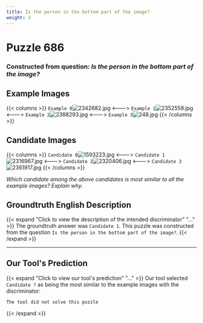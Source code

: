 ```yaml
---
title: Is the person in the bottom part of the image?
weight: 3
---
```


# Puzzle 686
### Constructed from question: _Is the person in the bottom part of the image?_


## Example Images
{{< columns >}}
`Example 0`![2342682.jpg](/gqa_images/2342682.jpg)
<--->
`Example 1`![2352558.jpg](/gqa_images/2352558.jpg)
<--->
`Example 2`![2388293.jpg](/gqa_images/2388293.jpg)
<--->
`Example 3`![248.jpg](/gqa_images/248.jpg)
{{< /columns >}}

## Candidate Images
{{< columns >}}
`Candidate 0`![1593223.jpg](/gqa_images/1593223.jpg)
<--->
`Candidate 1`![2316967.jpg](/gqa_images/2316967.jpg)
<--->
`Candidate 2`![2320406.jpg](/gqa_images/2320406.jpg)
<--->
`Candidate 3`![2361917.jpg](/gqa_images/2361917.jpg)
{{< /columns >}}

*Which candidate among the above candidates is most similar to all the example images? Explain why.*

## Groundtruth English Description

{{< expand "Click to view the description of the intended discriminator" "..." >}}
The groundtruth answer was `Candidate 1`. This puzzle was constructed from the question `Is the person in the bottom part of the image?`.
{{< /expand >}}

---

## Our Tool's Prediction

{{< expand "Click to view our tool's prediction" "..." >}}
Our tool selected `Candidate ?` as being the most similar to the example images with the discriminator:
```plaintext
The tool did not solve this puzzle
```
{{< /expand >}}
